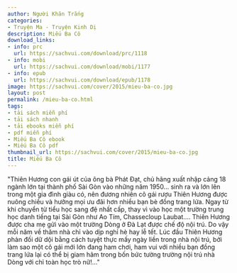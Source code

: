 ```yaml
---
author: Người Khăn Trắng
categories:
- Truyện Ma - Truyện Kinh Dị
description: Miếu Ba Cô
download_links:
- info: prc
  url: https://sachvui.com/download/prc/1118
- info: mobi
  url: https://sachvui.com/download/mobi/1177
- info: epub
  url: https://sachvui.com/download/epub/1178
image: https://sachvui.com/cover/2015/mieu-ba-co.jpg
layout: post
permalink: /mieu-ba-co.html
tags:
- tải sách miễn phí
- tải sách nhanh
- tải ebooks miễn phí
- pdf miễn phí
- Miếu Ba Cô ebook
- Miếu Ba Cô pdf
thumbnail_url: https://sachvui.com/cover/2015/mieu-ba-co.jpg
title: Miếu Ba Cô
---
```


 <div class="item-desc text-justify"> "Thiên Hương con gái út của ông bà Phát Đạt, chủ hãng xuất nhập cảng 18 ngành lớn tại thành phố Sài Gòn vào những năm 1950... sinh ra và lớn lên trong một gia đình giàu có, nên đương nhiên cô gái rượu Thiên Hương được nuông chiều và hưởng mọi ưu đãi hơn nhiều bạn bè đồng trang lứa. Ngay từ khi chuyển từ tiểu học sang đệ nhất cấp, thay vì vào học một trường trung học danh tiếng tại Sài Gòn như Ao Tím, Chassecloup Laubat.... Thiên Hương được cha mẹ gửi vào một trường Dòng ở Đà Lạt được chế độ nội trú. Do vậy mỗi năm về thăm nhà chỉ vào dịp nghỉ hè hay lễ tết. Lúc đầu Thiên Hương phản đối dữ dội bằng cách tuyệt thực mấy ngày liền trong nhà nội trú, bởi làm sao một cô gái mới lớn đang ham chơi, ham vui với nhiều bạn đồng trang lứa lại có thể bị giam hãm trong bốn bức tường trường nội trú nhà Dòng với chỉ toàn học trò nữ!..." </div>